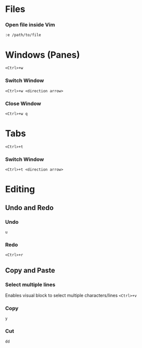 # Files

### Open file inside Vim
`:e /path/to/file`

# Windows (Panes)
`<Ctrl>+w`

### Switch Window
`<Ctrl>+w <direction arrow>`

### Close Window
`<Ctrl>+w q`

# Tabs
`<Ctrl>+t`

### Switch Window
`<Ctrl>+t <direction arrow>`

# Editing

## Undo and Redo

### Undo
`u`

### Redo
`<Ctrl>+r`

## Copy and Paste

### Select multiple lines
Enables visual block to select multiple characters/lines
`<Ctrl>+v`

### Copy
`y`

### Cut
`dd`
